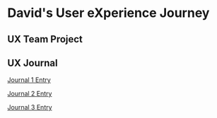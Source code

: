 # David's User eXperience Journey


## UX Team Project


## UX Journal
[Journal 1 Entry](journal01/README.md)

[Journal 2 Entry](journal02/README.md)

[Journal 3 Entry](journal03/README.md)
